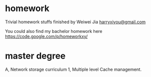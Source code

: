 homework
========

Trivial homework stuffs finished by Weiwei Jia <harryxiyou@gmail.com>

You could also find my bachelor homework here
https://code.google.com/p/homeworkxy/

master degree
=============
A, Network storage curriculum
   1, Multiple level Cache management.
